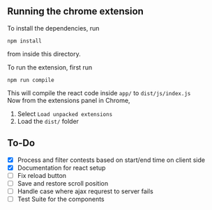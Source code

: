 ## Running the chrome extension
To install the dependencies, run
``` 
npm install 
```
from inside this directory.  
  
To run the extension, first run
```
npm run compile
```
This will compile the react code inside `app/` to `dist/js/index.js`  
Now from the extensions panel in Chrome,
 1. Select `Load unpacked extensions`
 2. Load the `dist/` folder


## To-Do
 - [x] Process and filter contests based on start/end time on client side
 - [x] Documentation for react setup
 - [ ] Fix reload button
 - [ ] Save and restore scroll position
 - [ ] Handle case where ajax requrest to server fails
 - [ ] Test Suite for the components
